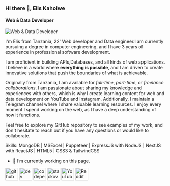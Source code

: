 ### Hi there 👋, Elis Kaholwe
#### Web & Data Developer
![Web & Data Developer](https://arturssmirnovs.github.io/github-profile-readme-generator/images/banner.png)

I'm Elis from Tanzania, 22' Web developer and Data engineer.I am currently pursuing a degree in computer engineering, and I have 3 years of experience in professional software development. 

I am proficient in building APIs,Databases, and all kinds of web applications. I believe in a world where **everything is possible**, and I am driven to create innovative solutions that push the boundaries of what is achievable.

Originally from Tanzania, I am available for *full-time*, *part-time*, or *freelance collaborations*. I am passionate about sharing my knowledge and experiences with others, which is why I create learning content for web and data development on YouTube and Instagram. Additionally, I maintain a Telegram channel where I share valuable learning resources. I enjoy every moment I spend working on the web, as I have a deep understanding of how it functions.

Feel free to explore my GitHub repository to see examples of my work, and don't hesitate to reach out if you have any questions or would like to collaborate.

Skills: MongoDB | MSExcel | Puppeteer | ExpressJS with NodeJS | NextJS with ReactJS | HTML5 | CSS3 & TailwindCSS

- 🔭 I’m currently working on this page. 


[<img src='https://cdn.jsdelivr.net/npm/simple-icons@3.0.1/icons/github.svg' alt='github' height='40'>](https://github.com/ElisKaholwe)  [<img src='https://cdn.jsdelivr.net/npm/simple-icons@3.0.1/icons/dev-dot-to.svg' alt='dev' height='40'>](https://dev.to/eliskaholwe)  [<img src='https://cdn.jsdelivr.net/npm/simple-icons@3.0.1/icons/codepen.svg' alt='codepen' height='40'>](https://codepen.io/elis-kaholwe)  [<img src='https://cdn.jsdelivr.net/npm/simple-icons@3.0.1/icons/stackoverflow.svg' alt='stackoverflow' height='40'>](https://stackoverflow.com/users/22610239)  [<img src='https://cdn.jsdelivr.net/npm/simple-icons@3.0.1/icons/youtube.svg' alt='YouTube' height='40'>](https://www.youtube.com/channel/UCX5FeS1o9r1GLuFKEpD2ezg)  [<img src='https://cdn.jsdelivr.net/npm/simple-icons@3.0.1/icons/reddit.svg' alt='Reddit' height='40'>](https://www.reddit.com/user/elisdotenv)  





